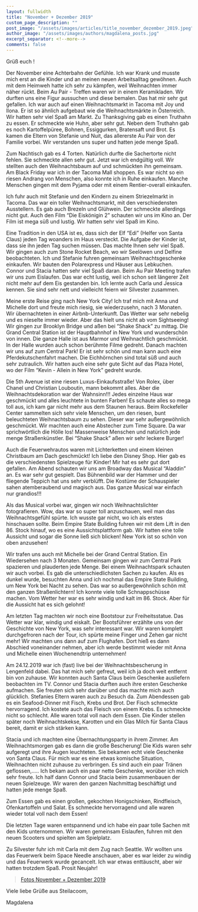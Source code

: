 ```yaml
---
layout: fullwidth
title: "November + Dezember 2019"
custom_page_description: ""
post_image: "/assets/images/articles/title_november_dezember_2019.jpeg"
author_image: "/assets/images/authors/magdalena_posts.jpg"
excerpt_separator: <!--more-->
comments: false
---
```


Grüß euch ! 

Der November eine Achterbahn der Gefühle. Ich war Krank und musste mich erst an die Kinder und an meinen neuen Arbeitsalltag gewöhnen. Auch mit dem Heimweh hatte ich sehr zu kämpfen, weil Weihnachten immer näher rückt. <!--more-->Beim Au Pair - Treffen waren wir in einem Keramikladen. Wir durften uns eine Figur aussuchen und diese bemalen. Das hat mir sehr gut gefallen. Ich war auch auf einen Weihnachtsmarkt in Tacoma mit Joy und Ilona. Er ist so ähnlich aufgebaut wie die Weihnachtsmärkte in Österreich. Wir hatten sehr viel Spaß am Markt. Zu Thanksgiving gab es einen Truthahn zu essen. Er schmeckte wie Huhn, aber sehr gut. Neben dem Truthahn gab es noch Kartoffelpüree, Bohnen, Essiggurken, Bratensaft und Brot. Es kamen die Eltern von Stefanie und Nuit, das allererste Au Pair von der Familie vorbei. Wir verstanden uns super und hatten jede menge Spaß.

Zum Nachtisch gab es 4 Torten. Natürlich durfte die Sachertorte nicht fehlen. Sie schmeckte allen sehr gut. Jetzt war ich endgültig voll. Wir stellten auch den Weihnachtsbaum auf und schmückten ihn gemeinsam. Am Black Friday war ich in der Tacoma Mall shoppen. Es war nicht so ein riesen Andrang von Menschen, also konnte ich in Ruhe einkaufen. Manche Menschen gingen mit dem Pyjama oder mit einem Rentier-overall einkaufen. 

Ich fuhr auch mit Stefanie und den Kindern zu einem Striezelmarkt in Tacoma. Das war ein toller Weihnachtsmarkt, mit den verschiedensten Ausstellern. Es gab auch Brezeln und Glühwein. Der schmeckte allerdings nicht gut. Auch den Film “Die Eiskönigin 2” schauten wir uns im Kino an. Der Film ist mega süß und lustig. Wir hatten sehr viel Spaß im Kino. 

Eine Tradition in den USA ist es, dass sich der Elf “Edi” (Helfer von Santa Claus) jeden Tag woanders im Haus versteckt. Die Aufgabe der Kinder ist, dass sie ihn jeden Tag suchen müssen. Das machte Ihnen sehr viel Spaß. Wir gingen auch zum Stone Rocket Beach, wo wir Seelöwen und Delfine beobachteten. Ich und Stefanie fuhren gemeinsam Weihnachtsgeschenke einkaufen. Wir bauten den Polarexpress und Häuser aus Lebkuchen. Connor und Stacia hatten sehr viel Spaß daran. Beim Au Pair Meeting trafen wir uns zum Eislaufen. Das war echt lustig, weil ich schon seit längerer Zeit nicht mehr auf dem Eis gestanden bin. Ich lernte auch Carla und Jessica kennen. Sie sind sehr nett und vielleicht feiern wir Silvester zusammen. 

Meine erste Reise ging nach New York City! Ich traf mich mit Anna und Michelle dort und freute mich riesig, sie wiederzusehn, nach 3 Monaten. Wir übernachteten in einer Airbnb-Unterkunft. Das Wetter war sehr nebelig und es nieselte immer wieder. Aber das hielt uns nicht ab vom Sightseeing! Wir gingen zur Brooklyn Bridge und aßen bei “Shake Shack” zu mittag. Die Grand Central Station ist der Hauptbahnhof in New York und wunderschön von innen. Die ganze Halle ist aus Marmor und Weihnachtlich geschmückt. In der Halle wurden auch schon berühmte Filme gedreht. Danach machten wir uns auf zum Central Park! Er ist sehr schön und man kann auch eine Pferdekutschenfahrt machen. Die Eichhörnchen sind total süß und auch sehr zutraulich. Wir hatten auch eine sehr gute Sicht auf das Plaza Hotel, wo der Film “Kevin - Allein in New York” gedreht wurde. 

Die 5th  Avenue ist eine riesen Luxus-Einkaufsstraße! Von Rolex, über Chanel und Christian Louboutin, mann bekommt alles. Aber die Weihnachtsdekoration war der Wahnsinn!!! Jedes einzelne Haus war geschmückt und alles leuchtete in bunten Farben! Es schaute alles so mega toll aus, ich kam gar nicht mehr aus dem Staunen heraus. Beim Rockefeller Center sammelten sich sehr viele Menschen, um den riesen, bunt beleuchteten Weihnachtsbaum zu sehen. Dieser war sehr außergewöhnlich geschmückt. Wir machten auch eine Abstecher zum Time Square. Da war sprichwörtlich die Hölle los! Massenweise Menschen und natürlich jede menge Straßenkünstler. Bei “Shake Shack” aßen wir sehr leckere Burger! 

Auch die Feuerwehrautos waren mit Lichterketten und einem kleinen Christbaum am Dach geschmückt! Ich liebe den Disney Shop. Hier gab es die verschiedensten Spielzeuge für Kinder! Mir hat es sehr gut dort gefallen. Am Abend schauten wir uns am Broadway das Musical “Aladdin” an. Es war sehr gut gespielt. Das Bühnenbild war der Hammer und der fliegende Teppich hat uns sehr verblüfft. Die Kostüme der Schauspieler sahen atemberaubend und magisch aus. Das ganze Musical war einfach nur grandios!!! 

Als das Musical vorbei war, gingen wir noch Weihnachtslichter fotografieren. Wow, das war so super toll anzuschauen, weil man das Weihnachtsgefühl spürte. Ich wusste gar nicht, wo ich als erstes hinschauen sollte. Beim Empire State Building fuhren wir mit dem Lift in den 86. Stock hinauf, wo es eine Aussichtsplattform gab. Wir hatten eine tolle Aussicht und sogar die Sonne ließ sich blicken! New York ist so schön von oben anzusehen! 

Wir trafen uns auch mit Michelle bei der Grand Central Station. Ein Wiedersehen nach 3 Monaten. Gemeinsam gingen wir zum Central Park spazieren und plauderten jede Menge. Bei einem Weihnachtspark schauten wir auch vorbei. Es gab die unterschiedlichsten Sachen zu kaufen. Als es dunkel wurde, besuchten Anna und ich nochmal das Empire State Building, um New York bei Nacht zu sehen. Das war so außergewöhnlich schön mit den ganzen Straßenlichtern! Ich konnte viele tolle Schnappschüsse machen. Vom Wetter her war es sehr windig und kalt im 86. Stock. Aber für die Aussicht hat es sich gelohnt! 

Am letzten Tag machten wir noch eine Bootstour zur Freiheitsstatue. Das Wetter war klar, windig und eiskalt. Der Bootsführer erzählte uns von der Geschichte von New York, was sehr interessant war. Wir waren komplett durchgefroren nach der Tour, ich spürte meine Finger und Zehen gar nicht mehr! Wir machten uns dann auf zum Flughafen. Dort hieß es dann Abschied voneinander nehmen, aber ich werde bestimmt wieder mit Anna und Michelle einen Wochenendtrip unternehmen!

Am 24.12.2019 war ich (fast) live bei der Weihnachtsbescherung in Lengenfeld dabei. Das hat mich sehr gefreut, weil ich ja doch weit entfernt bin von zuhause. Wir konnten auch Santa Claus beim Geschenke ausliefern beobachten im TV. Connor und Stacia durften auch ihre ersten Geschenke aufmachen. Sie freuten sich sehr darüber und das machte mich auch glücklich. Stefanies Eltern waren auch zu Besuch da. Zum Abendessen gab es ein Seafood-Dinner mit Fisch, Krebs und Brot. Der Fisch schmeckte hervorragend. Ich kostete auch das Fleisch von einem Krebs. Es schmeckte nicht so schlecht. Alle waren total voll nach dem Essen. Die Kinder stellen später noch Weihnachtskekse, Karotten und ein Glas Milch für Santa Claus bereit, damit er sich stärken kann. 

Stacia und ich machten eine Übernachtungsparty in ihrem Zimmer. Am Weihnachtsmorgen gab es dann die große Bescherung! Die Kids waren sehr aufgeregt und ihre Augen leuchteten. Sie bekamen echt viele Geschenke von Santa Claus. Für mich war es eine etwas komische Situation, Weihnachten nicht zuhause zu verbringen. Es sind auch ein paar Tränen geflossen,..... 
Ich bekam auch ein paar nette Geschenke, worüber ich mich sehr freute. Ich half dann Connor und Stacia beim zusammenbauen der neuen Spielzeuge. Wir waren den ganzen Nachmittag beschäftigt und hatten jede menge Spaß. 

Zum Essen gab es einen großen, gekochten Honigschinken, Rindfleisch, Ofenkartoffeln und Salat. Es schmeckte hervorragend und alle waren wieder total voll nach dem Essen! 

Die letzten Tage waren entspannend und ich habe ein paar tolle Sachen mit den Kids unternommen. Wir waren gemeinsam Eislaufen, fuhren mit den neuen Scooters und spielten am Spielplatz. 

Zu Silvester fuhr ich mit Carla mit dem Zug nach Seattle. Wir wollten uns das Feuerwerk beim Space Needle anschauen, aber es war leider zu windig und das Feuerwerk wurde gecancelt. Ich war etwas enttäuscht, aber wir hatten trotzdem Spaß. Prosit Neujahr!

> 
> <a href="https://photos.app.goo.gl/NKVAzZ5MkySnD4xe7" target="_blank">Fotos November + Dezember 2019</a>
> 

Viele liebe Grüße aus Steilacoom,

Magdalena

